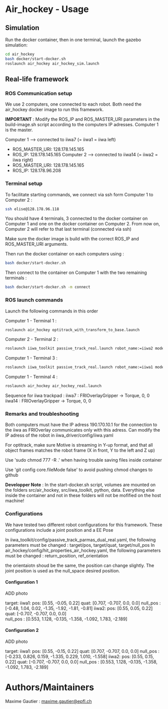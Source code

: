 # Air_hockey - Usage

## Simulation

Run the docker container, then in one terminal, launch the gazebo simulation:
``` bash
cd air_hockey
bash docker/start-docker.sh
roslaunch air_hockey air_hockey_sim.launch
```

## Real-life framework

### ROS Communication setup 

We use 2 computers, one connected to each robot. Both need the air_hockey docker image to run this framework.

**IMPORTANT** : Modify the ROS_IP and ROS_MASTER_URI parameters in the build-image.sh script according to the computers IP adresses. Computer 1 is the master.

Computer 1 --> connected to iiwa7 (= iiwa1 = iiwa left)
* ROS_MASTER_URI: 128.178.145.165 
* ROS_IP: 128.178.145.165 
Computer 2 --> connected to iiwa14 (= iiwa2 = iiwa right)
* ROS_MASTER_URI: 128.178.145.165 
* ROS_IP: 128.178.96.208 

### Terminal setup 

To facilitate starting commands, we connect via ssh form Computer 1 to Computer 2 :
```bash
ssh elise@128.178.96.118
```

You should have 4 terminals, 3 connected to the docker container on Computer 1 and one on the docker container on Computer 2. From now on, Computer 2 will refer to that last terminal (connected via ssh)

Make sure the docker image is build with the correct ROS_IP and ROS_MASTER_URI arguments.

Then run the docker container on each computers using :
``` bash 
bash docker/start-docker.sh 
```

Then connect to the container on Computer 1 with the two remaining terminals :
``` bash 
bash docker/start-docker.sh -m connect
```

### ROS launch commands

Launch the following commands in this order

Computer 1 - Terminal 1 :
```bash
roslaunch air_hockey optitrack_with_transform_to_base.launch
```
Computer 2 - Terminal 2 :
```bash
roslaunch iiwa_toolkit passive_track_real.launch robot_name:=iiwa2 model:=14
```
Computer 1 - Terminal 3 :
```bash
roslaunch iiwa_toolkit passive_track_real.launch robot_name:=iiwa1 model:=7
```
Computer 1 - Terminal 4 :
```bash
roslaunch air_hockey air_hockey_real.launch
```

Sequence for iiwa trackpad :
iiwa7 : FRIOverlayGripper -> Torque, 0, 0
iiwa14 : FRIOverlayGripper -> Torque, 0, 0

### Remarks and troubleshooting

Both computers must have the IP adress 190.170.10.1 for the connection to the iiwa as FRIOverlay communicates only with this adress.
Can modify the IP adress of the robot in iiwa_driver/config/iiwa.yaml

For optitrack, make sure Motive is streaming in Y-up format, and that all object frames matches the robot frame (X in front, Y to the left and Z up)

Use 'sudo chmod 777 -R .' when having trouble saving files inside container 

Use 'git config core.fileMode false' to avoid pushing chmod changes to github

**Developper Note** : In the start-docker.sh script, volumes are mounted on the folders src/air\_hockey, src/iiwa\_toolkit, python, data. Everything else inside the container and not in these folders will not be mofified on the host machine!


### Configurations

We have tested two different robot configurations for this framework. These configurations include a joint position and a EE Pose

In iiwa_toolkit/config/passive_track_parmas_dual_real.yaml, the following parameters must be changed : target/pos, target/quat, target/null_pos
In air_hockey/config/hit_properties_air_hockey.yaml, the following parameters must be changed : return_position, ref_orientation

the orientaiotn shoud be the same, the position can change slightly. The joint position is used as the null_space desired position.

#### Configuration 1 

ADD photo 

target:
    iiwa1:
      pos: [0.55, -0.05, 0.22] 
      quat: [0.707, -0.707, 0.0, 0.0] 
      null_pos : [-0.48, 1.04,  0.02, -1.35, -1.92, -1.81, -0.81]
    iiwa2:
      pos: [0.55, 0.05, 0.22]
      quat: [-0.707, -0.707, 0.0, 0.0]  
      null_pos : [0.553, 1.128, -0.135, -1.358, -1.092, 1.783, -2.189]

#### Configuration 2

ADD photo 

target:
    iiwa1:
      pos: [0.55, -0.15, 0.22] 
      quat: [0.707, -0.707, 0.0, 0.0] 
      null_pos : [-0.233, 0.826,  0.159, -1.335, 0.229, 1.010, -1.558]
    iiwa2:
      pos: [0.55, 0.15, 0.22]
      quat: [-0.707, -0.707, 0.0, 0.0] 
      null_pos : [0.553, 1.128, -0.135, -1.358, -1.092, 1.783, -2.189]



# Authors/Maintainers 

Maxime Gautier : maxime.gautier@epfl.ch


